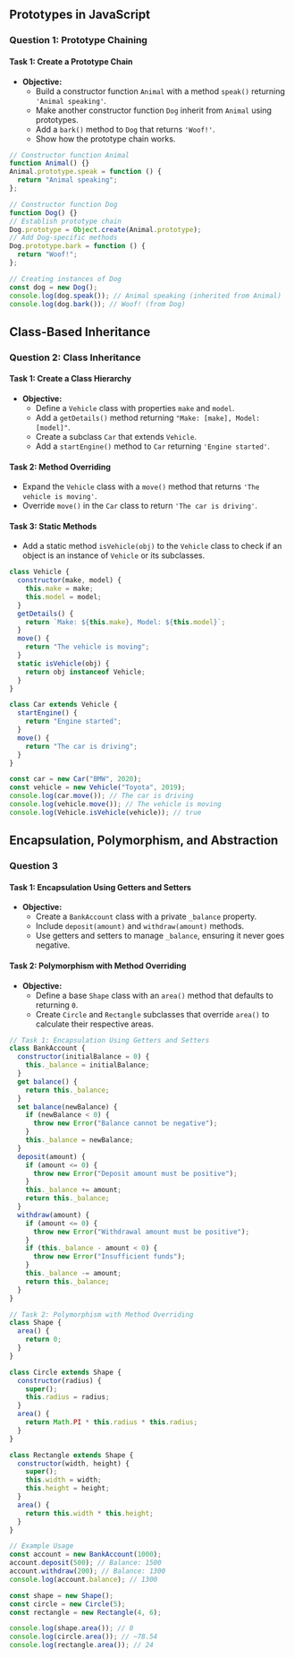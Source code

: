 ## Prototypes in JavaScript

### Question 1: Prototype Chaining

#### Task 1: Create a Prototype Chain
- **Objective:**
  - Build a constructor function `Animal` with a method `speak()` returning `'Animal speaking'`.
  - Make another constructor function `Dog` inherit from `Animal` using prototypes.
  - Add a `bark()` method to `Dog` that returns `'Woof!'`.
  - Show how the prototype chain works.

```javascript
// Constructor function Animal
function Animal() {}
Animal.prototype.speak = function () {
  return "Animal speaking";
};

// Constructor function Dog
function Dog() {}
// Establish prototype chain
Dog.prototype = Object.create(Animal.prototype);
// Add Dog-specific methods
Dog.prototype.bark = function () {
  return "Woof!";
};

// Creating instances of Dog
const dog = new Dog();
console.log(dog.speak()); // Animal speaking (inherited from Animal)
console.log(dog.bark()); // Woof! (from Dog)
```

## Class-Based Inheritance

### Question 2: Class Inheritance

#### Task 1: Create a Class Hierarchy
- **Objective:**
  - Define a `Vehicle` class with properties `make` and `model`.
  - Add a `getDetails()` method returning `"Make: [make], Model: [model]"`.
  - Create a subclass `Car` that extends `Vehicle`.
  - Add a `startEngine()` method to `Car` returning `'Engine started'`.

#### Task 2: Method Overriding
- Expand the `Vehicle` class with a `move()` method that returns `'The vehicle is moving'`.
- Override `move()` in the `Car` class to return `'The car is driving'`.

#### Task 3: Static Methods
- Add a static method `isVehicle(obj)` to the `Vehicle` class to check if an object is an instance of `Vehicle` or its subclasses.

```javascript
class Vehicle {
  constructor(make, model) {
    this.make = make;
    this.model = model;
  }
  getDetails() {
    return `Make: ${this.make}, Model: ${this.model}`;
  }
  move() {
    return "The vehicle is moving";
  }
  static isVehicle(obj) {
    return obj instanceof Vehicle;
  }
}

class Car extends Vehicle {
  startEngine() {
    return "Engine started";
  }
  move() {
    return "The car is driving";
  }
}

const car = new Car("BMW", 2020);
const vehicle = new Vehicle("Toyota", 2019);
console.log(car.move()); // The car is driving
console.log(vehicle.move()); // The vehicle is moving
console.log(Vehicle.isVehicle(vehicle)); // true
```

## Encapsulation, Polymorphism, and Abstraction

### Question 3

#### Task 1: Encapsulation Using Getters and Setters
- **Objective:**
  - Create a `BankAccount` class with a private `_balance` property.
  - Include `deposit(amount)` and `withdraw(amount)` methods.
  - Use getters and setters to manage `_balance`, ensuring it never goes negative.

#### Task 2: Polymorphism with Method Overriding
- **Objective:**
  - Define a base `Shape` class with an `area()` method that defaults to returning `0`.
  - Create `Circle` and `Rectangle` subclasses that override `area()` to calculate their respective areas.

```javascript
// Task 1: Encapsulation Using Getters and Setters
class BankAccount {
  constructor(initialBalance = 0) {
    this._balance = initialBalance;
  }
  get balance() {
    return this._balance;
  }
  set balance(newBalance) {
    if (newBalance < 0) {
      throw new Error("Balance cannot be negative");
    }
    this._balance = newBalance;
  }
  deposit(amount) {
    if (amount <= 0) {
      throw new Error("Deposit amount must be positive");
    }
    this._balance += amount;
    return this._balance;
  }
  withdraw(amount) {
    if (amount <= 0) {
      throw new Error("Withdrawal amount must be positive");
    }
    if (this._balance - amount < 0) {
      throw new Error("Insufficient funds");
    }
    this._balance -= amount;
    return this._balance;
  }
}

// Task 2: Polymorphism with Method Overriding
class Shape {
  area() {
    return 0;
  }
}

class Circle extends Shape {
  constructor(radius) {
    super();
    this.radius = radius;
  }
  area() {
    return Math.PI * this.radius * this.radius;
  }
}

class Rectangle extends Shape {
  constructor(width, height) {
    super();
    this.width = width;
    this.height = height;
  }
  area() {
    return this.width * this.height;
  }
}

// Example Usage
const account = new BankAccount(1000);
account.deposit(500); // Balance: 1500
account.withdraw(200); // Balance: 1300
console.log(account.balance); // 1300

const shape = new Shape();
const circle = new Circle(5);
const rectangle = new Rectangle(4, 6);

console.log(shape.area()); // 0
console.log(circle.area()); // ~78.54
console.log(rectangle.area()); // 24
```
